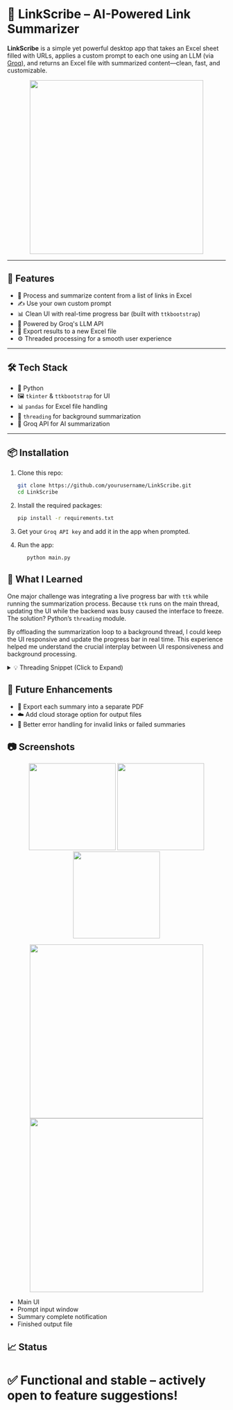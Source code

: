 # 📄 LinkScribe – AI-Powered Link Summarizer

**LinkScribe** is a simple yet powerful desktop app that takes an Excel sheet filled with URLs, applies a custom prompt to each one using an LLM (via [Groq](https://groq.com/)), and returns an Excel file with summarized content—clean, fast, and customizable.

<p align="center">
  <img src="https://github.com/user-attachments/assets/f813b621-fa7c-4a0d-9ae3-992c3779faa5" width="400" />
</p>

---

## 🚀 Features

- 🔗 Process and summarize content from a list of links in Excel
- ✍️ Use your own custom prompt
- 📊 Clean UI with real-time progress bar (built with `ttkbootstrap`)
- 🧠 Powered by Groq's LLM API
- 📁 Export results to a new Excel file
- ⚙️ Threaded processing for a smooth user experience

---

## 🛠 Tech Stack

- 🐍 Python
- 🖼 `tkinter` & `ttkbootstrap` for UI
- 📊 `pandas` for Excel file handling
- 🔌 `threading` for background summarization
- 🤖 Groq API for AI summarization

---

## 📦 Installation

1. Clone this repo:

   ```bash
   git clone https://github.com/yourusername/LinkScribe.git
   cd LinkScribe
   
2. Install the required packages:

   ```bash
   pip install -r requirements.txt

3. Get your `Groq API key` and add it in the app when prompted.
4. Run the app:
   ```bash
      python main.py

## 🧠 What I Learned
One major challenge was integrating a live progress bar with `ttk` while running the summarization process. Because `ttk` runs on the main thread, updating the UI while the backend was busy caused the interface to freeze. The solution? Python’s `threading` module.

By offloading the summarization loop to a background thread, I could keep the UI responsive and update the progress bar in real time. This experience helped me understand the crucial interplay between UI responsiveness and background processing.

<details> <summary>💡 Threading Snippet (Click to Expand)</summary>
   ```bash
      threading.Thread(target=process_excel).start()
</details>

## 📌 Future Enhancements

- 📄 Export each summary into a separate PDF
- ☁️ Add cloud storage option for output files
- 🧹 Better error handling for invalid links or failed summaries

## 📷 Screenshots
<p align="center">
  <img src="https://github.com/user-attachments/assets/b4fcb6a4-ec18-4aa4-8839-03fc1c5bc7c1" width="200" />
  <img src="https://github.com/user-attachments/assets/c3de84db-255c-4ff8-b0c1-a53f9a3978f2" width="200" />
  <img src="https://github.com/user-attachments/assets/4071c9e4-641b-4aea-aff7-1fda2ed700db" width="200" />
</p>
<p align="center">
  <img src="https://github.com/user-attachments/assets/840437a6-623d-4761-a30a-339361aa24bb" width="400" />
  <img src="https://github.com/user-attachments/assets/434a6d56-30ab-459a-863a-f553958edc3b" width="400" />
</p>

- Main UI
- Prompt input window
- Summary complete notification
- Finished output file

## 📈 Status
# ✅ Functional and stable – actively open to feature suggestions!
